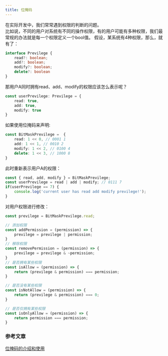 ```yaml
---
title: 位掩码
---
```


在实际开发中，我们常常遇到权限的判断的问题。  
比如说，不同的用户对系统有不同的操作权限，有的用户可能有多种权限，我们最常规的办法就是每一个权限定义一个bool值。
假设，某系统有4种权限，那么，就有了：

```typescript
interface Previlege {
    read?: boolean;
    add?: boolean;
    modify?: boolean;
    delete?: boolean
}
```
那用户A同时拥有read、add、modify的权限应该怎么表示呢？

```typescript
const userPrevilege: Previlege = {
    read: true,
    add: true,
    modify: true
}
```

如果使用位掩码来声明:
```typescript
const BitMaskPrevilege =  {
    read: 1 << 0, // 0001 1
    add: 1 << 1, // 0010 2
    modify: 1 << 2, // 0100 4
    delete: 1 << 3, // 1000 8
}
```

此时重新表示用户A的权限：
```typescript
const { read, add, modify } = BitMaskPrevilege;
const userPrevilege = read | add | modify; // 0111 7
if(userPrevilege == 7) {
    console.log('current user has read add modify previlege!');
}
```

对用户权限进行修改：
```typescript
const previlege = BitMaskPrevilege.read;

// 添加权限
const addPermission = (permission) => {
    previlege = previlege | permission;
}
// 移除权限
const removePermission = (permission) => {
    previlege = previlege & ~permission;
}
// 是否拥有某些权限
const isAllow = (permission) => {
    return (previlege & permission) === permission;
}

// 是否没有某些权限
const isNotAllow = (permission) => {
    return (previlege & permission) === 0;
}

// 是否仅拥有某些权限
const isOnlyAllow = (permission) => {
    return permission === permission;
}
```



### 参考文章
[位掩码的介绍和使用](https://www.jianshu.com/p/4e73512c03b8)

